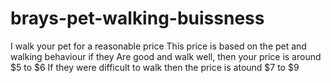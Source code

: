 # brays-pet-walking-buissness
I walk your pet for a reasonable price 
This price is based on the pet and walking behaviour if they
Are good and walk well, then your price is around $5 to $6
If they were difficult to walk then the price is atound $7 to $9
